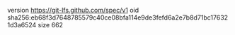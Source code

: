 version https://git-lfs.github.com/spec/v1
oid sha256:eb68f3d7648785579c40ce08bfa114e9de3fefd6a2e7b8d71bc176321d3a6524
size 662
